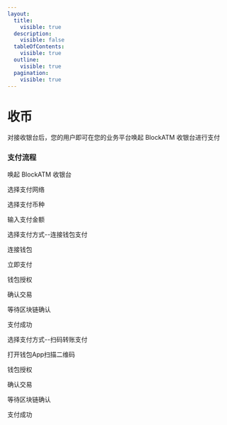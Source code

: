 ```yaml
---
layout:
  title:
    visible: true
  description:
    visible: false
  tableOfContents:
    visible: true
  outline:
    visible: true
  pagination:
    visible: true
---
```


# 收币

对接收银台后，您的用户即可在您的业务平台唤起 BlockATM 收银台进行支付

### 支付流程

唤起 BlockATM 收银台



选择支付网络



选择支付币种



输入支付金额



选择支付方式--连接钱包支付



连接钱包



立即支付



钱包授权



确认交易



等待区块链确认



支付成功



选择支付方式--扫码转账支付



打开钱包App扫描二维码



钱包授权



确认交易



等待区块链确认



支付成功



